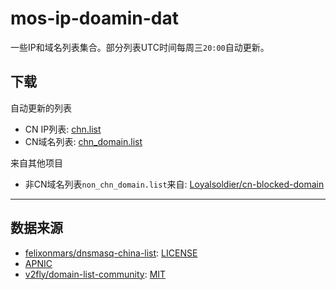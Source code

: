 # mos-ip-doamin-dat

一些IP和域名列表集合。部分列表UTC时间每周三`20:00`自动更新。

## 下载

自动更新的列表

- CN IP列表: [chn.list](https://raw.githubusercontent.com/IrineSistiana/chn-ip-doamin-dat/master/chn.list)
- CN域名列表: [chn_domain.list](https://raw.githubusercontent.com/IrineSistiana/chn-ip-doamin-dat/master/chn_domain.list)

来自其他项目

- 非CN域名列表`non_chn_domain.list`来自: [Loyalsoldier/cn-blocked-domain](https://github.com/Loyalsoldier/cn-blocked-domain)

---

## 数据来源

- [felixonmars/dnsmasq-china-list](https://github.com/felixonmars/dnsmasq-china-list): [LICENSE](https://github.com/felixonmars/dnsmasq-china-list/blob/master/LICENSE)
- [APNIC](https://ftp.apnic.net/apnic/stats/apnic/delegated-apnic-latest)
- [v2fly/domain-list-community](https://github.com/v2fly/domain-list-community): [MIT](https://github.com/v2fly/domain-list-community/blob/master/LICENSE)